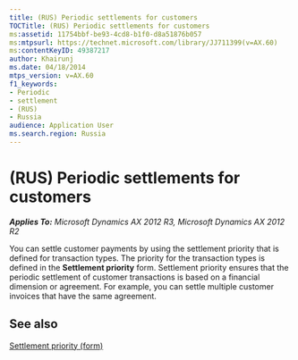 ```yaml
---
title: (RUS) Periodic settlements for customers
TOCTitle: (RUS) Periodic settlements for customers
ms:assetid: 11754bbf-be93-4cd8-b1f0-d8a51876b057
ms:mtpsurl: https://technet.microsoft.com/library/JJ711399(v=AX.60)
ms:contentKeyID: 49387217
author: Khairunj
ms.date: 04/18/2014
mtps_version: v=AX.60
f1_keywords:
- Periodic
- settlement
- (RUS)
- Russia
audience: Application User
ms.search.region: Russia
---
```


# (RUS) Periodic settlements for customers 


_**Applies To:** Microsoft Dynamics AX 2012 R3, Microsoft Dynamics AX 2012 R2_

You can settle customer payments by using the settlement priority that is defined for transaction types. The priority for the transaction types is defined in the **Settlement priority** form. Settlement priority ensures that the periodic settlement of customer transactions is based on a financial dimension or agreement. For example, you can settle multiple customer invoices that have the same agreement.

## See also

[Settlement priority (form)](https://technet.microsoft.com/library/hh208717\(v=ax.60\))

  


